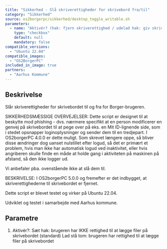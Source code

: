 ```yaml
---
title: "Sikkerhed - Slå skriverettigheder for skrivebord fra/til"
category: "Sikkerhed"
source: os2borgerpc/sikkerhed/desktop_toggle_writable.sh
parameters:
  - name: "Aktivér? (hak: fjern skriverettighed / udelad hak: giv skriverettighed)"
    type: "checkbox"
    default: null
    mandatory: false
compatible_versions:
  - "Ubuntu 22.04"
compatible_images:
  - "OS2BorgerPC"
included_in_image: true
partners:
  - "Aarhus Kommune"
---
```


## Beskrivelse
Slår skriverettigheder for skrivebordet til og fra for Borger-brugeren.

SIKKERHEDSMÆSSIGE OVERVEJELSER:
Dette script er designet til at beskytte mod phishing - dvs. nærmere specifikt at en person modificerer en genvej på skrivebordet til at pege over på eks. en Mit ID-lignende side, som i stedet opsnapper loginoplysninger og sender dem til en tredjepart. I OS2borgerPC 4.0.0 er dette muligt. Som skrevet længere oppe, så bliver disse ændringer dog uanset nulstillet efter logud, så det er primært et problem, hvis man ikke har automatisk logud ved inaktivitet, eller hvis angriberen skulle finde en måde at holde gang i aktiviteten på maskinen på afstand, så den ikke logger ud.

Vi anbefaler pba. ovenstående ikke at slå dem til.

BESKRIVELSE:
I OS2borgerPC 5.0.0 og fremefter er det indbygget, at skriverettighederne til skrivebordet er fjernet.

Dette script er blevet testet og virker på Ubuntu 22.04.

Udviklet og testet i samarbejde med Aarhus kommune.

## Parametre
  1. Aktivér?: 
     Sæt hak: brugeren har IKKE rettighed til at lægge filer på skrivebordet (standard)
     Lad stå tom: brugeren har rettighed til at lægge filer på skrivebordet

